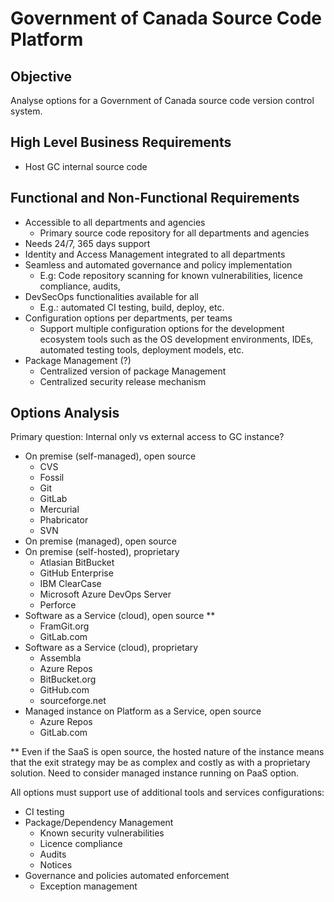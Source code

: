 # Government of Canada Source Code Platform

## Objective

Analyse options for a Government of Canada source code version control system.

## High Level Business Requirements

* Host GC internal source code

## Functional and Non-Functional Requirements

* Accessible to all departments and agencies
  * Primary source code repository for all departments and agencies
* Needs 24/7, 365 days support
* Identity and Access Management integrated to all departments
* Seamless and automated governance and policy implementation
  * E.g: Code repository scanning for known vulnerabilities, licence compliance, audits,
* DevSecOps functionalities available for all
  * E.g.: automated CI testing, build, deploy, etc.
* Configuration options per departments, per teams
  * Support multiple configuration options for the development ecosystem tools such as the OS development environments, IDEs, automated testing tools, deployment models, etc.
* Package Management (?)
  * Centralized version of package Management
  * Centralized security release mechanism

## Options Analysis

Primary question:   Internal only vs external access to GC instance?

* On premise (self-managed), open source
  * CVS
  * Fossil
  * Git
  * GitLab
  * Mercurial
  * Phabricator
  * SVN
* On premise (managed), open source
* On premise (self-hosted), proprietary
  * Atlasian BitBucket
  * GitHub Enterprise
  * IBM ClearCase
  * Microsoft Azure DevOps Server
  * Perforce
* Software as a Service (cloud), open source **
  * FramGit.org
  * GitLab.com
* Software as a Service (cloud), proprietary
  * Assembla
  * Azure Repos
  * BitBucket.org
  * GitHub.com
  * sourceforge.net
* Managed instance on Platform as a Service, open source
  * Azure Repos
  * GitLab.com

** Even if the SaaS is open source, the hosted nature of the instance means that the exit strategy may be as complex and costly as with a proprietary solution. Need to consider managed instance running on PaaS option.

All options must support use of additional tools and services configurations:

* CI testing
* Package/Dependency Management
  * Known security vulnerabilities
  * Licence compliance
  * Audits
  * Notices
* Governance and policies automated enforcement
  * Exception management
